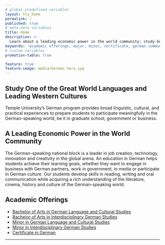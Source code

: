 ```yaml
---
# global predefined variables
layout: tla_home
permalink: /
published: true
# meta-data variables
title: Home
description: >-
  Learn about a leading economic power in the world community: study German at Temple University in the College of Liberal Arts.
keywords: 'academic offerings, major, minor, certificate, german communication'
# custom variables
promotion-table: true

feature: true
feature-image: media/German hero.jpg
---
```

## Study One of the Great World Languages and Leading Western Cultures
Temple University’s German program provides broad linguistic, cultural, and practical experiences to prepare students to participate meaningfully in the German-speaking world, be it in graduate school, government or business.

## A Leading Economic Power in the World Community
The German-speaking national block is a leader in job creation, technology, innovation and creativity in the global arena. An education in German helps students achieve their learning goals, whether they want to engage in business with German partners, work in government, in media or participate in German culture. Our students develop skills in reading, writing and oral communication while acquiring a rich understanding of the literature, cinema, history and culture of the German-speaking world.

## Academic Offerings
- [Bachelor of Arts in German Language and Cultural Studies](https://www.temple.edu/academics/degree-programs/german-language-and-cultural-studies-major-la-glcs-ba)
- [Bachelor of Arts in Interdisciplinary German Studies](https://www.temple.edu/academics/degree-programs/interdisciplinary-german-studies-major-la-igs-ba)
- [Minor in German Language and Cultural Studies](http://bulletin.temple.edu/undergraduate/liberal-arts/german/minor-german-languange-cultural-studies/)
- [Minor in Interdisciplinary German Studies](http://bulletin.temple.edu/undergraduate/liberal-arts/german/minor-interdisciplinary-german-studies/)
- [Certificate in German](https://www.temple.edu/academics/degree-programs/german-certificate-undergraduate-la-ger-cr2%2B)

___
